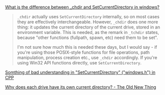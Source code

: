 [What is the difference between _chdir and SetCurrentDirectory in windows?](https://stackoverflow.com/questions/7544153/what-is-the-difference-between-chdir-and-setcurrentdirectory-in-windows)

> `_chdir` actually uses `SetCurrentDirectory` internally, so on most cases they are effectively interchangeable. However, `_chdir` does one more thing: it updates the current directory of the current 
> drive, stored in an environment variable. This is needed, as the remark 
> in `_tchdir` states, because "other functions (fullpath, spawn, etc) need them to be set".
> 
> I'm not sure how much this is needed these days, but I would say - if
>  you're using those POSIX-style functions for file operations, path 
> manipulation, process creation etc., use `_chdir` accordingly. If you're using Win32 API functions directly, use `SetCurrentDirectory`.

[Somthing of bad understanding in "SetCurrentDirectory" ("windows.h") in CPP](https://stackoverflow.com/questions/41433608/somthing-of-bad-understanding-in-setcurrentdirectory-windows-h-in-cpp)

[Why does each drive have its own current directory? - The Old New Thing](https://devblogs.microsoft.com/oldnewthing/20101011-00/?p=12563)

